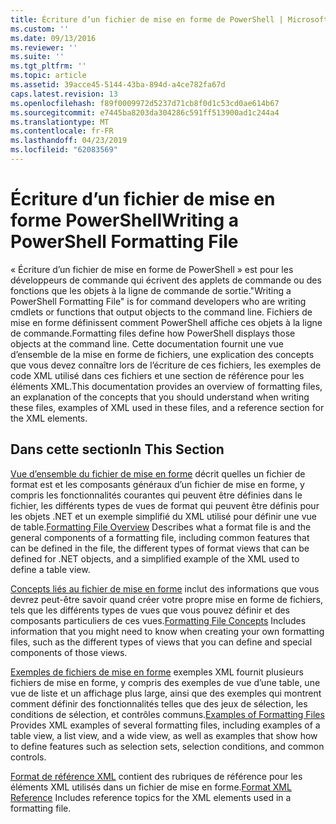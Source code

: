 ```yaml
---
title: Écriture d’un fichier de mise en forme de PowerShell | Microsoft Docs
ms.custom: ''
ms.date: 09/13/2016
ms.reviewer: ''
ms.suite: ''
ms.tgt_pltfrm: ''
ms.topic: article
ms.assetid: 39acce45-5144-43ba-894d-a4ce782fa67d
caps.latest.revision: 13
ms.openlocfilehash: f89f0009972d5237d71cb8f0d1c53cd0ae614b67
ms.sourcegitcommit: e7445ba8203da304286c591ff513900ad1c244a4
ms.translationtype: MT
ms.contentlocale: fr-FR
ms.lasthandoff: 04/23/2019
ms.locfileid: "62083569"
---
```

# <a name="writing-a-powershell-formatting-file"></a><span data-ttu-id="49b0c-102">Écriture d’un fichier de mise en forme PowerShell</span><span class="sxs-lookup"><span data-stu-id="49b0c-102">Writing a PowerShell Formatting File</span></span>

<span data-ttu-id="49b0c-103">« Écriture d’un fichier de mise en forme de PowerShell » est pour les développeurs de commande qui écrivent des applets de commande ou des fonctions que les objets à la ligne de commande de sortie.</span><span class="sxs-lookup"><span data-stu-id="49b0c-103">"Writing a PowerShell Formatting File" is for command developers who are writing cmdlets or functions that output objects to the command line.</span></span> <span data-ttu-id="49b0c-104">Fichiers de mise en forme définissent comment PowerShell affiche ces objets à la ligne de commande.</span><span class="sxs-lookup"><span data-stu-id="49b0c-104">Formatting files define how PowerShell displays those objects at the command line.</span></span> <span data-ttu-id="49b0c-105">Cette documentation fournit une vue d’ensemble de la mise en forme de fichiers, une explication des concepts que vous devez connaître lors de l’écriture de ces fichiers, les exemples de code XML utilisé dans ces fichiers et une section de référence pour les éléments XML.</span><span class="sxs-lookup"><span data-stu-id="49b0c-105">This documentation provides an overview of formatting files, an explanation of the concepts that you should understand when writing these files, examples of XML used in these files, and a reference section for the XML elements.</span></span>

## <a name="in-this-section"></a><span data-ttu-id="49b0c-106">Dans cette section</span><span class="sxs-lookup"><span data-stu-id="49b0c-106">In This Section</span></span>

<span data-ttu-id="49b0c-107">[Vue d’ensemble du fichier de mise en forme](./formatting-file-overview.md) décrit quelles un fichier de format est et les composants généraux d’un fichier de mise en forme, y compris les fonctionnalités courantes qui peuvent être définies dans le fichier, les différents types de vues de format qui peuvent être définis pour les objets .NET et un exemple simplifié du XML utilisé pour définir une vue de table.</span><span class="sxs-lookup"><span data-stu-id="49b0c-107">[Formatting File Overview](./formatting-file-overview.md) Describes what a format file is and the general components of a formatting file, including common features that can be defined in the file, the different types of format views that can be defined for .NET objects, and a simplified example of the XML used to define a table view.</span></span>

<span data-ttu-id="49b0c-108">[Concepts liés au fichier de mise en forme](./formatting-file-concepts.md) inclut des informations que vous devrez peut-être savoir quand créer votre propre mise en forme de fichiers, tels que les différents types de vues que vous pouvez définir et des composants particuliers de ces vues.</span><span class="sxs-lookup"><span data-stu-id="49b0c-108">[Formatting File Concepts](./formatting-file-concepts.md) Includes information that you might need to know when creating your own formatting files, such as the different types of views that you can define and special components of those views.</span></span>

<span data-ttu-id="49b0c-109">[Exemples de fichiers de mise en forme](./examples-of-formatting-files.md) exemples XML fournit plusieurs fichiers de mise en forme, y compris des exemples de vue d’une table, une vue de liste et un affichage plus large, ainsi que des exemples qui montrent comment définir des fonctionnalités telles que des jeux de sélection, les conditions de sélection, et contrôles communs.</span><span class="sxs-lookup"><span data-stu-id="49b0c-109">[Examples of Formatting Files](./examples-of-formatting-files.md) Provides XML examples of several formatting files, including examples of a table view, a list view, and a wide view, as well as examples that show how to define features such as selection sets, selection conditions, and common controls.</span></span>

<span data-ttu-id="49b0c-110">[Format de référence XML](./format-schema-xml-reference.md) contient des rubriques de référence pour les éléments XML utilisés dans un fichier de mise en forme.</span><span class="sxs-lookup"><span data-stu-id="49b0c-110">[Format XML Reference](./format-schema-xml-reference.md) Includes reference topics for the XML elements used in a formatting file.</span></span>
